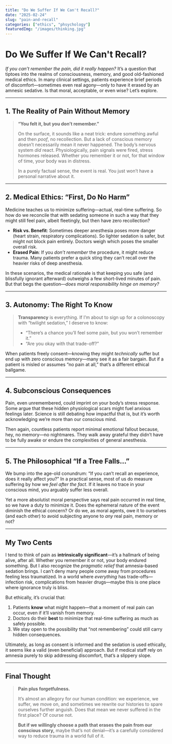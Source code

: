 ```yaml
---
title: "Do We Suffer If We Can't Recall?"
date: "2025-02-24"
slug: "pain-and-recall"
categories: ["ethics", "phsychology"]
featuredImg: "/images/thinking.jpg"
---
```

# Do We Suffer If We Can't Recall? 

*If you can’t remember the pain, did it really happen?* It’s a question that tiptoes into the realms of consciousness, memory, and good old-fashioned medical ethics. In many clinical settings, patients experience brief periods of discomfort—sometimes even real agony—only to have it erased by an amnesic sedative. Is that moral, acceptable, or even wise? Let’s explore.

---

## 1. The Reality of Pain Without Memory

> **“You felt it, but you don’t remember.”**  
>
> On the surface, it sounds like a neat trick: endure something awful and then *poof*, no recollection. But a lack of conscious memory doesn’t necessarily mean it never happened. The body’s nervous system *did* react. Physiologically, pain signals were fired, stress hormones released. Whether you remember it or not, for that window of time, your body was in distress. 
>
> In a purely factual sense, the event is real. You just won’t have a personal narrative about it.

---

## 2. Medical Ethics: “First, Do No Harm”

Medicine teaches us to minimize suffering—actual, real-time suffering. So how do we reconcile that with sedating someone in such a way that they might still feel pain, albeit fleetingly, but then have zero recollection?

- **Risk vs. Benefit**: Sometimes deeper anesthesia poses more danger (heart strain, respiratory complications). So lighter sedation is safer, but might not block pain entirely. Doctors weigh which poses the smaller overall risk.
- **Erased Pain**: If you *don’t remember* the procedure, it might reduce trauma. Many patients prefer a quick sting they can’t recall over the heavier risks of deep anesthesia.

In these scenarios, the medical rationale is that keeping you safe (and blissfully ignorant afterward) outweighs a few short-lived minutes of pain. But that begs the question—*does moral responsibility hinge on memory?*

---

## 3. Autonomy: The Right To Know

> **Transparency** is everything. If I’m about to sign up for a colonoscopy with “twilight sedation,” I deserve to know:
>
> - “There’s a chance you’ll feel some pain, but you won’t remember it.”
> - “Are you okay with that trade-off?”

When patients freely consent—knowing they might *technically* suffer but end up with zero conscious memory—many see it as a fair bargain. But if a patient is misled or assumes “no pain at all,” that’s a different ethical ballgame. 

---

## 4. Subconscious Consequences

Pain, even unremembered, could imprint on your body’s stress response. Some argue that these hidden physiological scars might fuel anxious feelings later. Science is still debating how impactful that is, but it’s worth acknowledging we’re more than our conscious mind. 

Then again, countless patients report minimal emotional fallout because, hey, no memory—no nightmares. They walk away grateful they didn’t have to be fully awake or endure the complexities of general anesthesia.

---

## 5. The Philosophical “If a Tree Falls…”

We bump into the age-old conundrum: “If you can’t recall an experience, does it really affect *you*?” In a practical sense, most of us do measure suffering by how we *feel after the fact*. If it leaves no trace in your conscious mind, you arguably suffer less overall.

Yet a more absolutist moral perspective says real pain occurred in real time, so we have a duty to minimize it. Does the ephemeral nature of the event diminish the ethical concern? Or do we, as moral agents, owe it to ourselves (and each other) to avoid subjecting anyone to *any* real pain, memory or not?

---

## My Two Cents

I tend to think of pain as **intrinsically significant**—it’s a hallmark of being alive, after all. Whether you remember it or not, your body endured something. But I also recognize the *pragmatic relief* that amnesia-based sedation brings. I can’t deny many people come away from procedures feeling less traumatized. In a world where *everything* has trade-offs—infection risk, complications from heavier drugs—maybe this is one place where ignorance truly is bliss. 

But ethically, it’s crucial that:

1. Patients **know** what might happen—that a moment of real pain can occur, even if it’ll vanish from memory.
2. Doctors do their **best** to minimize that real-time suffering as much as safely possible.
3. We stay open to the possibility that “not remembering” could still carry hidden consequences. 

Ultimately, as long as consent is informed and the sedation is used ethically, it seems like a valid (even beneficial) approach. But if medical staff rely on amnesia purely to skip addressing discomfort, that’s a slippery slope.

---

## Final Thought

> **Pain plus forgetfulness.** 
>
> It’s almost an allegory for our human condition: we experience, we suffer, we move on, and sometimes we rewrite our histories to spare ourselves further anguish. Does that mean we never suffered in the first place? Of course not. 
>
> **But if we willingly choose a path that erases the pain from our conscious story,** maybe that’s not denial—it’s a carefully considered way to reduce trauma in a world full of it. 

